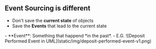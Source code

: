## Event Sourcing is different

- Don't save the **current state** of objects
- Save the **Events** that lead to the current state

<div class="slide" markdown="1">
- **Event**: Something that happend *in the past*.
- E.G. ![Deposit Performed Event in UML](static/img/deposit-performed-event-v1.png)

<!-- http://www.yuml.me/diagram/scruffy;/class/edit/[DepositPerformed|amount;accountNumber] -->
</div>